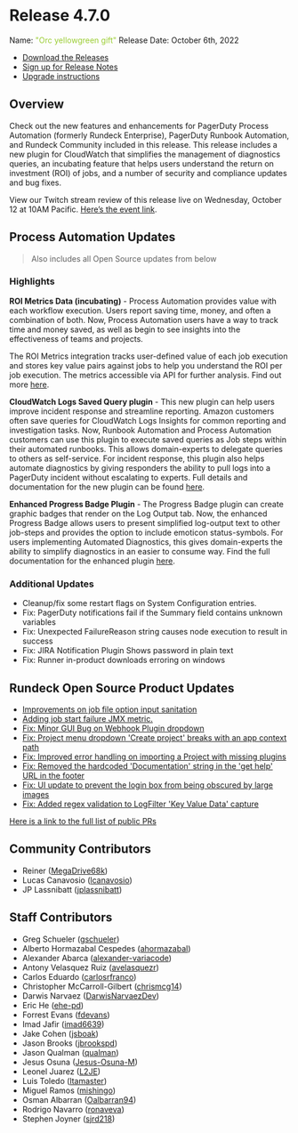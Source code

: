# Release 4.7.0

Name: <span style="color: yellowgreen"><span class="glyphicon glyphicon-gift"></span> "Orc yellowgreen gift"</span>
Release Date: October 6th, 2022

- [Download the Releases](https://download.rundeck.com/)
- [Sign up for Release Notes](https://www.rundeck.com/release-notes-signup)
- [Upgrade instructions](/upgrading/)

## Overview

Check out the new features and enhancements for PagerDuty Process Automation (formerly Rundeck Enterprise), PagerDuty Runbook Automation, and Rundeck Community included in this release. This release includes a new plugin for CloudWatch that simplifies the management of diagnostics queries, an incubating feature that helps users understand the return on investment (ROI) of jobs, and a number of security and compliance updates and bug fixes.

View our Twitch stream review of this release live on Wednesday, October 12 at 10AM Pacific. [Here’s the event link](https://www.twitch.tv/pagerduty/schedule?seriesID=792f972e-f876-4135-b6c2-6ea30a5c0330).

## Process Automation Updates

> Also includes all Open Source updates from below

### Highlights

**ROI Metrics Data (incubating)** - Process Automation provides value with each workflow execution. Users report saving time, money, and often a combination of both. Now, Process Automation users have a way to track time and money saved, as well as begin to see insights into the effectiveness of teams and projects.

The ROI Metrics integration tracks user-defined value of each job execution and stores key value pairs against jobs to help you understand the ROI per job execution. The metrics accessible via API for further analysis. Find out more [here](/manual/execution-lifecycle/roi-metrics.md).

**CloudWatch Logs Saved Query plugin** - This new plugin can help users improve incident response and streamline reporting. Amazon customers often save queries for CloudWatch Logs Insights for common reporting and investigation tasks. Now, Runbook Automation and Process Automation customers can use this plugin to execute saved queries as Job steps within their automated runbooks. This allows domain-experts to delegate queries to others as self-service. For incident response, this plugin also helps automate diagnostics by giving responders the ability to pull logs into a PagerDuty incident without escalating to experts. Full details and documentation for the new plugin can be found [here](/manual/workflow-steps/aws-cloudwatch.md).

**Enhanced Progress Badge Plugin** - The Progress Badge plugin can create graphic badges that render on the Log Output tab. Now, the enhanced Progress Badge allows users to present simplified log-output text to other job-steps and provides the option to include emoticon status-symbols. For users implementing Automated Diagnostics, this gives domain-experts the ability to simplify diagnostics in an easier to consume way. Find the full documentation for the enhanced plugin [here](/manual/log-filters/progress-badge.md).

### Additional Updates

* Cleanup/fix some restart flags on System Configuration entries.
* Fix: PagerDuty notifications fail if the Summary field contains unknown variables
* Fix: Unexpected FailureReason string causes node execution to result in success
* Fix: JIRA Notification Plugin Shows password in plain text
* Fix: Runner in-product downloads erroring on windows

## Rundeck Open Source Product Updates

* [Improvements on job file option input sanitation](https://github.com/rundeck/rundeck/pull/7911)
* [Adding job start failure JMX metric.](https://github.com/rundeck/rundeck/pull/7909)
* [Fix: Minor GUI Bug on Webhook Plugin dropdown](https://github.com/rundeck/rundeck/pull/7899)
* [Fix: Project menu dropdown &#39;Create project&#39; breaks with an app context path](https://github.com/rundeck/rundeck/pull/7890)
* [Fix: Improved error handling on importing a Project with missing plugins](https://github.com/rundeck/rundeck/pull/7887)
* [Fix: Removed the hardcoded &#39;Documentation&#39; string in the &#39;get help&#39; URL in the footer ](https://github.com/rundeck/rundeck/pull/7880)
* [Fix: UI update to prevent the login box from being obscured by large images](https://github.com/rundeck/rundeck/pull/7878)
* [Fix: Added regex validation to LogFilter &#39;Key Value Data&#39; capture](https://github.com/rundeck/rundeck/pull/7873)

[Here is a link to the full list of public PRs](https://github.com/rundeck/rundeck/pulls?q=is%3Apr+milestone%3A4.7.0+is%3Aclosed)

## Community Contributors

* Reiner ([MegaDrive68k](https://github.com/MegaDrive68k))
* Lucas Canavosio ([lcanavosio](https://github.com/lcanavosio))
* JP Lassnibatt ([jplassnibatt](https://github.com/jplassnibatt))

## Staff Contributors

* Greg Schueler ([gschueler](https://github.com/gschueler))
* Alberto Hormazabal Cespedes ([ahormazabal](https://github.com/ahormazabal))
* Alexander Abarca ([alexander-variacode](https://github.com/alexander-variacode))
* Antony Velasquez Ruiz ([avelasquezr](https://github.com/avelasquezr))
* Carlos Eduardo ([carlosrfranco](https://github.com/carlosrfranco))
* Christopher McCarroll-Gilbert ([chrismcg14](https://github.com/chrismcg14))
* Darwis Narvaez ([DarwisNarvaezDev](https://github.com/DarwisNarvaezDev))
* Eric He ([ehe-pd](https://github.com/ehe-pd))
* Forrest Evans ([fdevans](https://github.com/fdevans))
* Imad Jafir ([imad6639](https://github.com/imad6639))
* Jake Cohen ([jsboak](https://github.com/jsboak))
* Jason Brooks ([jbrookspd](https://github.com/jbrookspd))
* Jason Qualman ([qualman](https://github.com/qualman))
* Jesus Osuna ([Jesus-Osuna-M](https://github.com/Jesus-Osuna-M))
* Leonel Juarez ([L2JE](https://github.com/L2JE))
* Luis Toledo ([ltamaster](https://github.com/ltamaster))
* Miguel Ramos ([mishingo](https://github.com/mishingo))
* Osman Albarran ([Oalbarran94](https://github.com/Oalbarran94))
* Rodrigo Navarro ([ronaveva](https://github.com/ronaveva))
* Stephen Joyner ([sjrd218](https://github.com/sjrd218))
